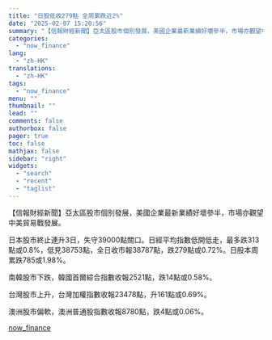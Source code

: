 ```yaml
---
title: "日股低收279點 全周累跌近2%"
date: "2025-02-07 15:20:56"
summary: "【信報財經新聞】亞太區股市個別發展，美國企業最新業績好壞參半，市場亦觀望中美貿易戰發展。日本股市終止..."
categories:
  - "now_finance"
lang:
  - "zh-HK"
translations:
  - "zh-HK"
tags:
  - "now_finance"
menu: ""
thumbnail: ""
lead: ""
comments: false
authorbox: false
pager: true
toc: false
mathjax: false
sidebar: "right"
widgets:
  - "search"
  - "recent"
  - "taglist"
---
```


【信報財經新聞】亞太區股市個別發展，美國企業最新業績好壞參半，市場亦觀望中美貿易戰發展。

日本股市終止連升3日，失守39000點關口。日經平均指數低開低走，最多跌313點或0.8%，低見38753點，全日收市報38787點，跌279點或0.72%。日股本周累跌785或1.98%。

南韓股市下跌，韓國首爾綜合指數收報2521點，跌14點或0.58%。

台灣股市上升，台灣加權指數收報23478點，升161點或0.69%。

澳洲股市偏軟，澳洲普通股指數收報8780點，跌4點或0.06%。

[now_finance](https://finance.now.com/news/post.php?id=904616)
